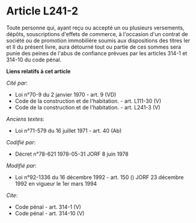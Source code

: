 # Article L241-2

Toute personne qui, ayant reçu ou accepté un ou plusieurs versements, dépôts, souscriptions d'effets de commerce, à
l'occasion d'un contrat de société ou de promotion immobilière soumis aux dispositions des titres Ier et II du présent livre,
aura détourné tout ou partie de ces sommes sera punie des peines de l'abus de confiance prévues par les articles 314-1 et
314-10 du code pénal.

**Liens relatifs à cet article**

_Cité par_:

  - Loi n°70-9 du 2 janvier 1970 - art. 9 (VD)
  - Code de la construction et de l'habitation. - art. L111-30 (V)
  - Code de la construction et de l'habitation. - art. L241-3 (V)

_Anciens textes_:

  - Loi n°71-579 du 16 juillet 1971 - art. 40 (Ab)

_Codifié par_:

  - Décret n°78-621 1978-05-31 JORF 8 juin 1978

_Modifié par_:

  - Loi n°92-1336 du 16 décembre 1992 - art. 150 () JORF 23 décembre 1992 en vigueur le 1er mars 1994

_Cite_:

  - Code pénal - art. 314-1 (V)
  - Code pénal - art. 314-10 (V)
